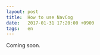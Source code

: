 ```yaml
---
layout: post
title:  How to use NavCog
date:   2017-01-31 17:20:00 +0900
tags:   en 
---
```


Coming soon.
